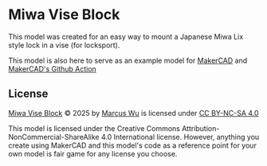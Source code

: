 # Miwa Vise Block
This model was created for an easy way to mount a Japanese Miwa Lix style lock in a vise (for locksport).

This model is also here to serve as an example model for [MakerCAD](https://github.com/marcuswu/makercad) and [MakerCAD's Github Action](https://github.com/marcuswu/makercad-action)

## License
<a href="https://github.com/marcuswu/miwa-vise-block">Miwa Vise Block</a> © 2025 by <a href="https://github.com/marcuswu">Marcus Wu</a> is licensed under <a href="https://creativecommons.org/licenses/by-nc-sa/4.0/">CC BY-NC-SA 4.0</a><img src="https://mirrors.creativecommons.org/presskit/icons/cc.svg" alt="" style="max-width: 1em;max-height:1em;margin-left: .2em;"><img src="https://mirrors.creativecommons.org/presskit/icons/by.svg" alt="" style="max-width: 1em;max-height:1em;margin-left: .2em;"><img src="https://mirrors.creativecommons.org/presskit/icons/nc.svg" alt="" style="max-width: 1em;max-height:1em;margin-left: .2em;"><img src="https://mirrors.creativecommons.org/presskit/icons/sa.svg" alt="" style="max-width: 1em;max-height:1em;margin-left: .2em;">

This model is licensed under the Creative Commons Attribution-NonCommercial-ShareAlike 4.0 International license.
However, anything you create using MakerCAD and this model's code as a reference point for your own model is fair game for any license you choose.
